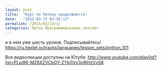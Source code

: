 ```yaml
---
layout: post
title:  "Курс по Питону продолжается"
date:   "2015-03-23 03:56:13"
permalink: /2015/03/23/1/
categories: Питон Программирование хекслет
---
```

и в нем уже шесть уроков. Подписывайтесь!
https://ru.hexlet.io/tracks/languages/lesson_sets/python_101

Все видеолекции доступны на Ютубе:
http://www.youtube.com/playlist?list=PLpi96-MZ8XZVCbGY-ZYkGVx3oRlHzVxS8



